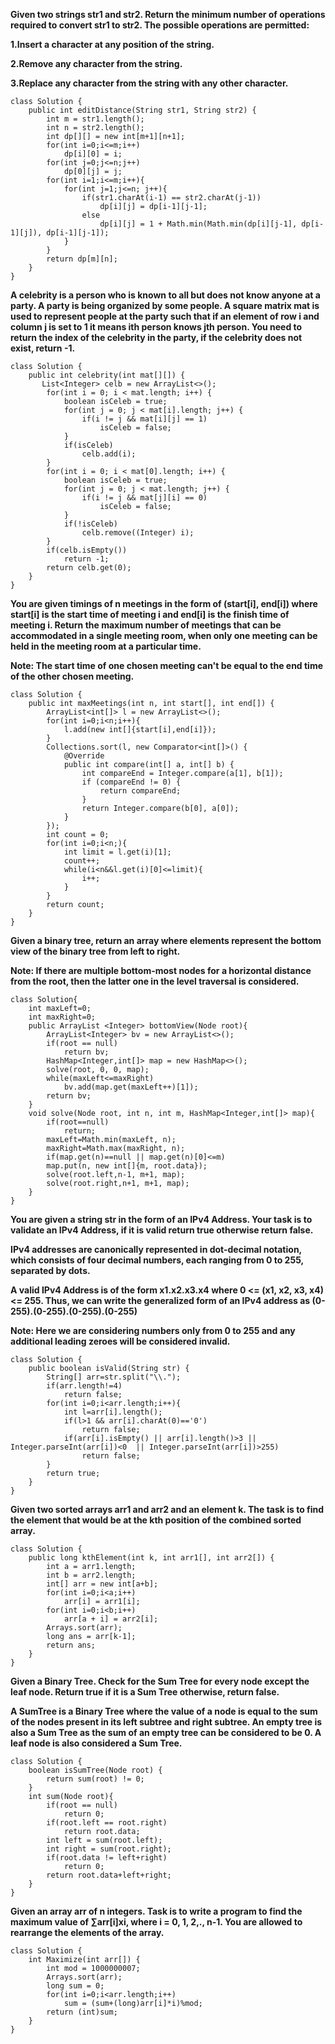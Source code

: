 **Given two strings str1 and str2. Return the minimum number of operations required to convert str1 to str2.
The possible operations are permitted:**

**1.Insert a character at any position of the string.**

**2.Remove any character from the string.**

**3.Replace any character from the string with any other character.**
```
class Solution {
    public int editDistance(String str1, String str2) {
        int m = str1.length();
        int n = str2.length();
        int dp[][] = new int[m+1][n+1];
        for(int i=0;i<=m;i++)
            dp[i][0] = i;
        for(int j=0;j<=n;j++)
            dp[0][j] = j;
        for(int i=1;i<=m;i++){
            for(int j=1;j<=n; j++){
                if(str1.charAt(i-1) == str2.charAt(j-1)) 
                    dp[i][j] = dp[i-1][j-1];
                else
                    dp[i][j] = 1 + Math.min(Math.min(dp[i][j-1], dp[i-1][j]), dp[i-1][j-1]);
            }
        }
        return dp[m][n];
    }
}
```
**A celebrity is a person who is known to all but does not know anyone at a party. A party is being organized by some people.  A square matrix mat is used to represent people at the party such that if an element of row i and column j is set to 1 it means ith person knows jth person. You need to return the index of the celebrity in the party, if the celebrity does not exist, return -1.**
```
class Solution {
    public int celebrity(int mat[][]) {
       List<Integer> celb = new ArrayList<>();
        for(int i = 0; i < mat.length; i++) {
            boolean isCeleb = true;
            for(int j = 0; j < mat[i].length; j++) {
                if(i != j && mat[i][j] == 1)
                    isCeleb = false;
            }
            if(isCeleb)
                celb.add(i);
        }
        for(int i = 0; i < mat[0].length; i++) {
            boolean isCeleb = true;
            for(int j = 0; j < mat.length; j++) {
                if(i != j && mat[j][i] == 0)
                    isCeleb = false;
            }
            if(!isCeleb)
                celb.remove((Integer) i);
        }
        if(celb.isEmpty())
            return -1;
        return celb.get(0);
    }
}
```
**You are given timings of n meetings in the form of (start[i], end[i]) where start[i] is the start time of meeting i and end[i] is the finish time of meeting i. Return the maximum number of meetings that can be accommodated in a single meeting room, when only one meeting can be held in the meeting room at a particular time.**

**Note: The start time of one chosen meeting can't be equal to the end time of the other chosen meeting.**
```
class Solution {
    public int maxMeetings(int n, int start[], int end[]) {
        ArrayList<int[]> l = new ArrayList<>();
        for(int i=0;i<n;i++){
            l.add(new int[]{start[i],end[i]});
        }
        Collections.sort(l, new Comparator<int[]>() {
            @Override
            public int compare(int[] a, int[] b) {
                int compareEnd = Integer.compare(a[1], b[1]);
                if (compareEnd != 0) {
                    return compareEnd;
                }
                return Integer.compare(b[0], a[0]);
            }
        });
        int count = 0;
        for(int i=0;i<n;){
            int limit = l.get(i)[1];
            count++;
            while(i<n&&l.get(i)[0]<=limit){
                i++;
            }   
        }
        return count;
    }
}
```
**Given a binary tree, return an array where elements represent the bottom view of the binary tree from left to right.**

**Note: If there are multiple bottom-most nodes for a horizontal distance from the root, then the latter one in the level traversal is considered.**
```
class Solution{
    int maxLeft=0;
    int maxRight=0;
    public ArrayList <Integer> bottomView(Node root){
        ArrayList<Integer> bv = new ArrayList<>();
        if(root == null)
            return bv;
        HashMap<Integer,int[]> map = new HashMap<>();
        solve(root, 0, 0, map);
        while(maxLeft<=maxRight)
            bv.add(map.get(maxLeft++)[1]);
        return bv;
    }
    void solve(Node root, int n, int m, HashMap<Integer,int[]> map){
        if(root==null)
            return;
        maxLeft=Math.min(maxLeft, n);
        maxRight=Math.max(maxRight, n);
        if(map.get(n)==null || map.get(n)[0]<=m)
        map.put(n, new int[]{m, root.data});
        solve(root.left,n-1, m+1, map);
        solve(root.right,n+1, m+1, map);
    }
}
```
**You are given a string str in the form of an IPv4 Address. Your task is to validate an IPv4 Address, if it is valid return true otherwise return false.**

**IPv4 addresses are canonically represented in dot-decimal notation, which consists of four decimal numbers, each ranging from 0 to 255, separated by dots.**

**A valid IPv4 Address is of the form x1.x2.x3.x4 where 0 <= (x1, x2, x3, x4) <= 255. Thus, we can write the generalized form of an IPv4 address as (0-255).(0-255).(0-255).(0-255)**

**Note: Here we are considering numbers only from 0 to 255 and any additional leading zeroes will be considered invalid.**
```
class Solution {
    public boolean isValid(String str) {
        String[] arr=str.split("\\.");
        if(arr.length!=4)
            return false;
        for(int i=0;i<arr.length;i++){
            int l=arr[i].length();
            if(l>1 && arr[i].charAt(0)=='0')
                return false;
            if(arr[i].isEmpty() || arr[i].length()>3 || Integer.parseInt(arr[i])<0  || Integer.parseInt(arr[i])>255)
                return false;
        }
        return true;
    }
}
```
**Given two sorted arrays arr1 and arr2 and an element k. The task is to find the element that would be at the kth position of the combined sorted array.**
```
class Solution {
    public long kthElement(int k, int arr1[], int arr2[]) {
        int a = arr1.length;
        int b = arr2.length;
        int[] arr = new int[a+b];
        for(int i=0;i<a;i++)
            arr[i] = arr1[i];
        for(int i=0;i<b;i++)
            arr[a + i] = arr2[i];
        Arrays.sort(arr);
        long ans = arr[k-1];
        return ans;
    }
}
```
**Given a Binary Tree. Check for the Sum Tree for every node except the leaf node. Return true if it is a Sum Tree otherwise, return false.**

**A SumTree is a Binary Tree where the value of a node is equal to the sum of the nodes present in its left subtree and right subtree. An empty tree is also a Sum Tree as the sum of an empty tree can be considered to be 0. A leaf node is also considered a Sum Tree.**
```
class Solution {
    boolean isSumTree(Node root) {
        return sum(root) != 0;
    }
    int sum(Node root){
        if(root == null)
            return 0;
        if(root.left == root.right)
            return root.data;
        int left = sum(root.left);
        int right = sum(root.right);
        if(root.data != left+right)
            return 0;
        return root.data+left+right;
    }
}
```
**Given an array arr of n integers. Task is to write a program to find the maximum value of ∑arr[i]xi, where i = 0, 1, 2,., n-1. You are allowed to rearrange the elements of the array.**
```
class Solution {
    int Maximize(int arr[]) {
        int mod = 1000000007;
        Arrays.sort(arr);
        long sum = 0;
        for(int i=0;i<arr.length;i++)
            sum = (sum+(long)arr[i]*i)%mod;
        return (int)sum;
    }
}
```

